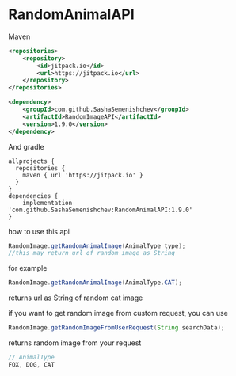 # RandomAnimalAPI

Maven
```xml
<repositories>
	<repository>
		<id>jitpack.io</id>
		<url>https://jitpack.io</url>
	</repository>
</repositories>

<dependency>
    <groupId>com.github.SashaSemenishchev</groupId>
    <artifactId>RandomImageAPI</artifactId>
    <version>1.9.0</version>
</dependency>
```

And gradle

```
allprojects {
  repositories {
    maven { url 'https://jitpack.io' }
  }
}
dependencies {
	implementation 'com.github.SashaSemenishchev:RandomAnimalAPI:1.9.0'
}
```


how to use this api

```java
RandomImage.getRandomAnimalImage(AnimalType type);
//this may return url of random image as String
```
for example

```java
RandomImage.getRandomAnimalImage(AnimalType.CAT);
```
returns url as String of random cat image

if you want to get random image from custom request, you can use
```java
RandomImage.getRandomImageFromUserRequest(String searchData);
```
returns random image from your request

```java
// AnimalType
FOX, DOG, CAT
```
